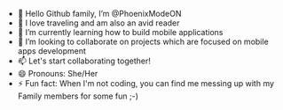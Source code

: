 - 👋 Hello Github family, I’m @PhoenixModeON
- 👀 I love traveling and am also an avid reader
- 🌱 I’m currently learning how to build mobile applications
- 💞️ I’m looking to collaborate on projects which are focused on mobile apps development
- 📫 Let's start collaborating together!
- 😄 Pronouns: She/Her
- ⚡ Fun fact: When I'm not coding, you can find me messing up with my Family members for some fun ;-)

<!---
PhoenixModeON/PhoenixModeON is a ✨ special ✨ repository because its `README.md` (this file) appears on your GitHub profile.
You can click the Preview link to take a look at your changes.
--->
